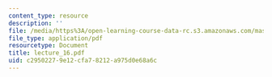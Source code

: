 ```yaml
---
content_type: resource
description: ''
file: /media/https%3A/open-learning-course-data-rc.s3.amazonaws.com/mas-865j-quantum-information-science-spring-2006/c29502279e12cfa78212a975d0e68a6c_lecture_16.pdf
file_type: application/pdf
resourcetype: Document
title: lecture_16.pdf
uid: c2950227-9e12-cfa7-8212-a975d0e68a6c
---
```

